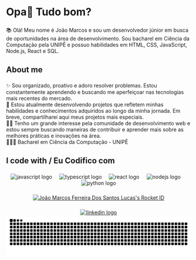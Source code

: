 <h1 align="left">Opa👋 Tudo bom?</h1>

###

<p align="left">📚 Olá! Meu nome é João Marcos e sou um desenvolvedor júnior em busca de oportunidades na área de desenvolvimento. Sou bacharel em Ciência da Computação pela UNIPÊ e possuo habilidades em HTML, CSS, JavaScript, Node.js, React e SQL.</p>

###

<h2 align="left">About me</h2>

###

<p align="left">✨ Sou organizado, proativo e adoro resolver problemas. Estou constantemente aprendendo e buscando me aperfeiçoar nas tecnologias mais recentes do mercado.<br>🚀 Estou atualmente desenvolvendo projetos que refletem minhas habilidades e conhecimentos adquiridos ao longo da minha jornada. Em breve, compartilharei aqui meus projetos mais especiais.<br>🐱‍👤 Tenho um grande interesse pela comunidade de desenvolvimento web e estou sempre buscando maneiras de contribuir e aprender mais sobre as melhores práticas e inovações na área.<br>👨🏾‍💻 Bacharel em Ciência da Computação - UNIPÊ</p>

###

<h2 align="left">I code with / Eu Codifico com</h2>

###

<div align="center">
  <img src="https://cdn.jsdelivr.net/gh/devicons/devicon/icons/javascript/javascript-original.svg" height="40" alt="javascript logo"  />
  <img width="12" />
  <img src="https://cdn.jsdelivr.net/gh/devicons/devicon/icons/typescript/typescript-original.svg" height="40" alt="typescript logo"  />
  <img width="12" />
  <img src="https://cdn.jsdelivr.net/gh/devicons/devicon/icons/react/react-original.svg" height="40" alt="react logo"  />
  <img width="12" />
  <img src="https://cdn.jsdelivr.net/gh/devicons/devicon/icons/nodejs/nodejs-original.svg" height="40" alt="nodejs logo"  />
  <img width="12" />
  <img src="https://cdn.jsdelivr.net/gh/devicons/devicon/icons/python/python-original.svg" height="40" alt="python logo"  />
</div>

###
###
<div align="center">
  <a href="https://app.rocketseat.com.br/me/joao-marcos-03998"><img src="https://app.rocketseat.com.br/api/rocketid/share?slug=joao-marcos-03998&type=card" width="280" alt="João Marcos Ferreira Dos Santos Lucas's Rocket ID"/></a>
</div>

###
<div align="center">
  <a href="www.linkedin.com/in/joão-marcos-ferreira-dos-santos-lucas-76147a1a2" target="_blank">
    <img src="https://raw.githubusercontent.com/maurodesouza/profile-readme-generator/master/src/assets/icons/social/linkedin/default.svg" width="52" height="40" alt="linkedin logo"  />
  </a>
</div>


<img src="https://raw.githubusercontent.com/Joao-marcos-f/Joao-marcos-f/output/snake.svg" alt="Snake animation" />

###
